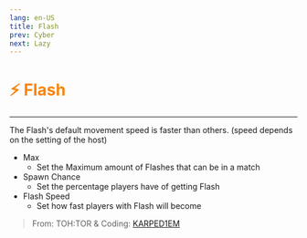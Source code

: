 ```yaml
---
lang: en-US
title: Flash
prev: Cyber
next: Lazy
---
```


# <font color=#fb8404>⚡ <b>Flash</b></font> <Badge text="Helpful" type="tip" vertical="middle"/>
---

The Flash's default movement speed is faster than others. (speed depends on the setting of the host)
* Max
  * Set the Maximum amount of Flashes that can be in a match
* Spawn Chance
  * Set the percentage players have of getting Flash
* Flash Speed
  * Set how fast players with Flash will become

> From: TOH:TOR & Coding: [KARPED1EM](#)